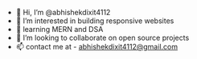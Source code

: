 - 👋 Hi, I’m @abhishekdixit4112
- 👀 I’m interested in building responsive websites
- 🌱  learning MERN and DSA
- 💞️ I’m looking to collaborate on open source projects
- 📫 contact me at - abhishekdixit4112@gmail.com

<!---
abhishekdixit4112/abhishekdixit4112 is a ✨ special ✨ repository because its `README.md` (this file) appears on your GitHub profile.
You can click the Preview link to take a look at your changes.
--->
